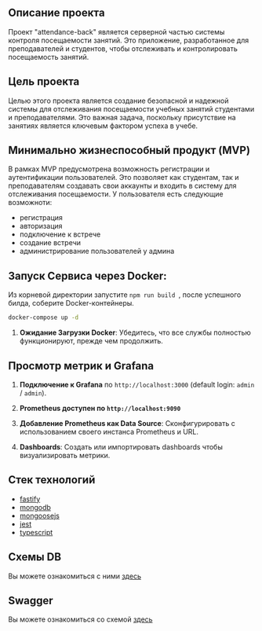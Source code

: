 ## Описание проекта

Проект "attendance-back" является серверной частью системы контроля посещаемости занятий. Это приложение, разработанное для преподавателей и студентов, чтобы отслеживать и контролировать посещаемость занятий.

## Цель проекта

Целью этого проекта является создание безопасной и надежной системы для отслеживания посещаемости учебных занятий студентами и преподавателями. Это важная задача, поскольку присутствие на занятиях является ключевым фактором успеха в учебе.

## Минимально жизнеспособный продукт (MVP)

В рамках MVP предусмотрена возможность регистрации и аутентификации пользователей. Это позволяет как студентам, так и преподавателям создавать свои аккаунты и входить в систему для отслеживания посещаемости. У пользователя есть следующие возможноти:

- регистрация
- авторизация
- подключение к встрече
- создание встречи
- администрирование пользователей у админа

## Запуск Сервиса через Docker:

Из корневой директории запустите `npm run build `, после успешного билда, соберите Docker-контейнеры.

```bash
docker-compose up -d
```

1. **Ожидание Загрузки Docker**:
   Убедитесь, что все службы полностью функционируют, прежде чем продолжить.

## Просмотр метрик и Grafana

1. **Подключение к Grafana** по `http://localhost:3000` (default login: `admin` / `admin`).

2. **Prometheus доступен по `http://localhost:9090`**

3. **Добавление Prometheus как Data Source**: Сконфигурировать с использованием своего инстанса Prometheus и URL.

4. **Dashboards**: Создать или импортировать dashboards чтобы визуализировать метрики.

## Стек технологий

- [fastify](https://fastify.dev/)
- [mongodb](https://www.mongodb.com/)
- [mongoosejs](https://mongoosejs.com/)
- [jest](https://jestjs.io/)
- [typescript](https://www.typescriptlang.org/)

## Схемы DB

Вы можете ознакомиться с ними [здесь](https://drive.google.com/file/d/1AxeBHLUEQdc7azSxHcmnLPQOZsAN5mq5/view?usp=sharing)

## Swagger

Вы можете ознакомиться со схемой [здесь](https://gitlab.com/pelmenin/attendance-back/-/wikis/swagger)

